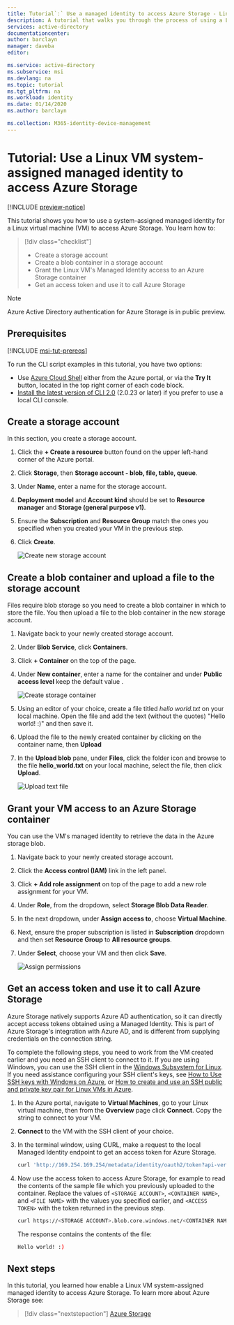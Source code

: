 ```yaml
---
title: Tutorial`:` Use a managed identity to access Azure Storage - Linux - Azure AD
description: A tutorial that walks you through the process of using a Linux VM system-assigned managed identity to access Azure Storage.
services: active-directory
documentationcenter: 
author: barclayn
manager: daveba
editor: 

ms.service: active-directory
ms.subservice: msi
ms.devlang: na
ms.topic: tutorial
ms.tgt_pltfrm: na
ms.workload: identity
ms.date: 01/14/2020
ms.author: barclayn

ms.collection: M365-identity-device-management
---
```

# Tutorial: Use a Linux VM system-assigned managed identity to access Azure Storage 

[!INCLUDE [preview-notice](../../../includes/active-directory-msi-preview-notice.md)]

This tutorial shows you how to use a system-assigned managed identity for a Linux virtual machine (VM) to access Azure Storage. You learn how to:

> [!div class="checklist"]
> * Create a storage account
> * Create a blob container in a storage account
> * Grant the Linux VM's Managed Identity access to an Azure Storage container
> * Get an access token and use it to call Azure Storage

> [!NOTE]
> Azure Active Directory authentication for Azure Storage is in public preview.

## Prerequisites

[!INCLUDE [msi-tut-prereqs](../../../includes/active-directory-msi-tut-prereqs.md)]

To run the CLI script examples in this tutorial, you have two options:

- Use [Azure Cloud Shell](~/articles/cloud-shell/overview.md) either from the Azure portal, or via the **Try It** button, located in the top right corner of each code block.
- [Install the latest version of CLI 2.0](https://docs.microsoft.com/cli/azure/install-azure-cli) (2.0.23 or later) if you prefer to use a local CLI console.

## Create a storage account 

In this section, you create a storage account. 

1. Click the **+ Create a resource** button found on the upper left-hand corner of the Azure portal.
2. Click **Storage**, then **Storage account - blob, file, table, queue**.
3. Under **Name**, enter a name for the storage account.  
4. **Deployment model** and **Account kind** should be set to **Resource manager** and **Storage (general purpose v1)**. 
5. Ensure the **Subscription** and **Resource Group** match the ones you specified when you created your VM in the previous step.
6. Click **Create**.

    ![Create new storage account](./media/msi-tutorial-linux-vm-access-storage/msi-storage-create.png)

## Create a blob container and upload a file to the storage account

Files require blob storage so you need to create a blob container in which to store the file. You then upload  a file to the blob container in the new storage account.

1. Navigate back to your newly created storage account.
2. Under **Blob Service**, click **Containers**.
3. Click **+ Container** on the top of the page.
4. Under **New container**, enter a name for the container and under **Public access level** keep the default value .

    ![Create storage container](./media/msi-tutorial-linux-vm-access-storage/create-blob-container.png)

5. Using an editor of your choice, create a file titled *hello world.txt* on your local machine.  Open the file and add the text (without the quotes) "Hello world! :)" and then save it. 

6. Upload the file to the newly created container by clicking on the container name, then **Upload**
7. In the **Upload blob** pane, under **Files**, click the folder icon and browse to the file **hello_world.txt** on your local machine, select the file, then click **Upload**.

    ![Upload text file](./media/msi-tutorial-linux-vm-access-storage/upload-text-file.png)

## Grant your VM access to an Azure Storage container 

You can use the VM's managed identity to retrieve the data in the Azure storage blob.   

1. Navigate back to your newly created storage account.  
2. Click the **Access control (IAM)** link in the left panel.  
3. Click **+ Add role assignment** on top of the page to add a new role assignment for your VM.
4. Under **Role**, from the dropdown, select **Storage Blob Data Reader**. 
5. In the next dropdown, under **Assign access to**, choose **Virtual Machine**.  
6. Next, ensure the proper subscription is listed in **Subscription** dropdown and then set **Resource Group** to **All resource groups**.  
7. Under **Select**, choose your VM and then click **Save**.

    ![Assign permissions](./media/tutorial-linux-vm-access-storage/access-storage-perms.png)

## Get an access token and use it to call Azure Storage

Azure Storage natively supports Azure AD authentication, so it can directly accept access tokens obtained using a Managed Identity. This is part of Azure Storage's integration with Azure AD, and is different from supplying credentials on the connection string.

To complete the following steps, you need to work from the VM created earlier and you need an SSH client to connect to it. If you are using Windows, you can use the SSH client in the [Windows Subsystem for Linux](https://msdn.microsoft.com/commandline/wsl/about). If you need assistance configuring your SSH client's keys, see [How to Use SSH keys with Windows on Azure](~/articles/virtual-machines/linux/ssh-from-windows.md), or [How to create and use an SSH public and private key pair for Linux VMs in Azure](~/articles/virtual-machines/linux/mac-create-ssh-keys.md).

1. In the Azure portal, navigate to **Virtual Machines**, go to your Linux virtual machine, then from the **Overview** page click **Connect**. Copy the string to connect to your VM.
2. **Connect** to the VM with the SSH client of your choice. 
3. In the terminal window, using CURL, make a request to the local Managed Identity endpoint to get an access token for Azure Storage.
    
    ```bash
    curl 'http://169.254.169.254/metadata/identity/oauth2/token?api-version=2018-02-01&resource=https%3A%2F%2Fstorage.azure.com%2F' -H Metadata:true
    ```
4. Now use the access token to access Azure Storage, for example to read the contents of the sample file which you previously uploaded to the container. Replace the values of `<STORAGE ACCOUNT>`, `<CONTAINER NAME>`, and `<FILE NAME>` with the values you specified earlier, and `<ACCESS TOKEN>` with the token returned in the previous step.

   ```bash
   curl https://<STORAGE ACCOUNT>.blob.core.windows.net/<CONTAINER NAME>/<FILE NAME> -H "x-ms-version: 2017-11-09" -H "Authorization: Bearer <ACCESS TOKEN>"
   ```

   The response contains the contents of the file:

   ```bash
   Hello world! :)
   ```

## Next steps

In this tutorial, you learned how enable a Linux VM system-assigned managed identity to access Azure Storage.  To learn more about Azure Storage see:

> [!div class="nextstepaction"]
> [Azure Storage](/azure/storage/common/storage-introduction)
